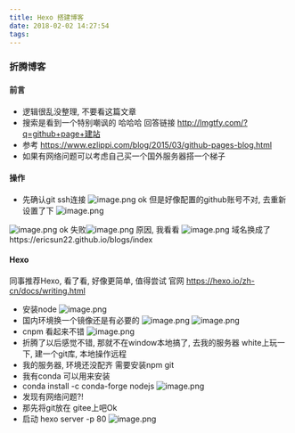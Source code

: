 ```yaml
---
title: Hexo 搭建博客
date: 2018-02-02 14:27:54
tags:
---
```

### 折腾博客
#### 前言
* 逻辑很乱没整理, 不要看这篇文章
* 搜索是看到一个特别嘲讽的 哈哈哈 回答链接 http://lmgtfy.com/?q=github+page+建站
* 参考 https://www.ezlippi.com/blog/2015/03/github-pages-blog.html
* 如果有网络问题可以考虑自己买一个国外服务器搭一个梯子
#### 操作
* 先确认git ssh连接
![image.png](http://upload-images.jianshu.io/upload_images/4832809-393babc4adff17ee.png?imageMogr2/auto-orient/strip%7CimageView2/2/w/1240)
ok 但是好像配置的github账号不对, 去重新设置了下
![image.png](http://upload-images.jianshu.io/upload_images/4832809-2683e76c0b6d52aa.png?imageMogr2/auto-orient/strip%7CimageView2/2/w/1240)

![image.png](http://upload-images.jianshu.io/upload_images/4832809-fa5f39e7bc098f5c.png?imageMogr2/auto-orient/strip%7CimageView2/2/w/1240)
ok
失败![image.png](http://upload-images.jianshu.io/upload_images/4832809-afe009978fc4d245.png?imageMogr2/auto-orient/strip%7CimageView2/2/w/1240)
原因, 我看看
![image.png](http://upload-images.jianshu.io/upload_images/4832809-bea48c6495044288.png?imageMogr2/auto-orient/strip%7CimageView2/2/w/1240)
域名换成了https://ericsun22.github.io/blogs/index
#### Hexo
同事推荐Hexo, 看了看, 好像更简单, 值得尝试
官网 https://hexo.io/zh-cn/docs/writing.html
* 安装node
![image.png](http://upload-images.jianshu.io/upload_images/4832809-63e3b3d26ed04f6b.png?imageMogr2/auto-orient/strip%7CimageView2/2/w/1240)
* 国内环境换一个镜像还是有必要的
![image.png](http://upload-images.jianshu.io/upload_images/4832809-8917d55f5e7c0082.png?imageMogr2/auto-orient/strip%7CimageView2/2/w/1240)
![image.png](http://upload-images.jianshu.io/upload_images/4832809-c3685f6841b9c8f0.png?imageMogr2/auto-orient/strip%7CimageView2/2/w/1240)
* cnpm 看起来不错
![image.png](http://upload-images.jianshu.io/upload_images/4832809-b3425ac2627388ca.png?imageMogr2/auto-orient/strip%7CimageView2/2/w/1240)
* 折腾了以后感觉不错, 那就不在window本地搞了, 去我的服务器 white上玩一下, 建一个git库, 本地操作远程
* 我的服务器, 环境还没配齐 需要安装npm git
* 我有conda 可以用来安装
* conda install -c conda-forge nodejs
![image.png](http://upload-images.jianshu.io/upload_images/4832809-6ade9c139f13cca4.png?imageMogr2/auto-orient/strip%7CimageView2/2/w/1240)
* 发现有网络问题?!
* 那先将git放在 gitee上吧Ok
* 启动 hexo server -p 80
![image.png](http://upload-images.jianshu.io/upload_images/4832809-9228af7f9a61754c.png?imageMogr2/auto-orient/strip%7CimageView2/2/w/1240)